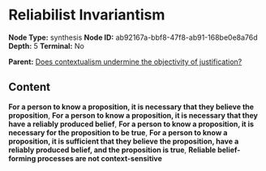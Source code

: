 # Reliabilist Invariantism

**Node Type:** synthesis
**Node ID:** ab92167a-bbf8-47f8-ab91-168be0e8a76d
**Depth:** 5
**Terminal:** No

**Parent:** [Does contextualism undermine the objectivity of justification?](does-contextualism-undermine-the-objectivity-of-justification-antithesis-265f5e38-6455-49dd-a277-047f5e603e7d.md)

## Content

**For a person to know a proposition, it is necessary that they believe the proposition**, **For a person to know a proposition, it is necessary that they have a reliably produced belief**, **For a person to know a proposition, it is necessary for the proposition to be true**, **For a person to know a proposition, it is sufficient that they believe the proposition, have a reliably produced belief, and the proposition is true**, **Reliable belief-forming processes are not context-sensitive**
